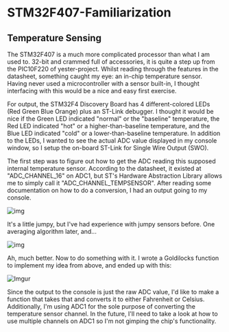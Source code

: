 # STM32F407-Familiarization

## Temperature Sensing

The STM32F407 is a much more complicated processor than what I am used to. 32-bit and crammed full of accessories, it is quite a step up from the PIC10F220 of yester-project. Whilst reading through the features in the datasheet, something caught my eye: an in-chip temperature sensor. Having never used a microcontroller with a sensor built-in, I thought interfacing with this would be a nice and easy first exercise.

For output, the STM32F4 Discovery Board has 4 different-colored LEDs (Red Green Blue Orange) plus an ST-Link debugger. I thought it would be nice if the Green LED indicated "normal" or the "baseline" temperature, the Red LED indicated "hot" or a higher-than-baseline temperature, and the Blue LED indicated "cold" or a lower-than-baseline temperature. In addition to the LEDs, I wanted to see the actual ADC value displayed in my console window, so I setup the on-board ST-Link for Single Wire Output (SWO).

The first step was to figure out how to get the ADC reading this supposed internal temperature sensor. According to the datasheet, it existed at "ADC_CHANNEL_16" on ADC1, but ST's Hardware Abstraction Library allows me to simply call it "ADC_CHANNEL_TEMPSENSOR". After reading some documentation on how to do a conversion, I had an output going to my console.

![img](https://i.imgur.com/mZPv2gv.png)

It's a little jumpy, but I've had experience with jumpy sensors before. One averaging algorithm later, and...

![img](https://i.imgur.com/6U67eoK.png)

Ah, much better. Now to do something with it. I wrote a Goldilocks function to implement my idea from above, and ended up with this:

![Imgur](https://i.imgur.com/yt0Gckk.gifv)

Since the output to the console is just the raw ADC value, I'd like to make a function that takes that and converts it to either Fahrenheit or Celsius. Additionally, I'm using ADC1 for the sole purpose of converting the temperature sensor channel. In the future, I'll need to take a look at how to use multiple channels on ADC1 so I'm not gimping the chip's functionality.